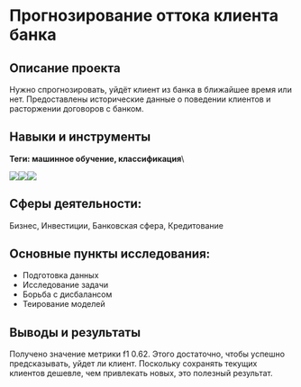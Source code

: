 # Прогнозирование оттока клиента банка
## Описание проекта
Нужно спрогнозировать, уйдёт клиент из банка в ближайшее время или нет. Предоставлены исторические данные о поведении клиентов и расторжении договоров с банком.
## Навыки и инструменты
**Теги: машинное обучение, классификация**\

<img src="https://img.shields.io/badge/Pandas-black?style=flat-square&logo=pandas&logoColor=orange"/><img src="https://img.shields.io/badge/Sklearn-black?style=flat-square&logo=scikitlearn&logoColor=orange"/><img src="https://img.shields.io/badge/MatPlotlib-black?style=flat-square"/>

## Сферы деятельности:
Бизнес, Инвестиции, Банковская сфера, Кредитование
## Основные пункты исследования:
 - Подготовка данных
 - Исследование задачи
 - Борьба с дисбалансом
 - Теирование моделей

## Выводы и результаты
   Получено значение метрики f1 0.62. Этого достаточно, чтобы успешно предсказывать, уйдет ли клиент. Поскольку сохранять текущих клиентов дешевле, чем привлекать новых, это полезный результат.

